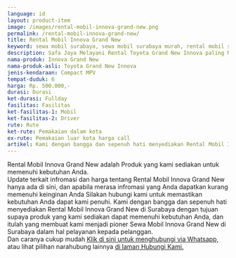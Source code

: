 ```yaml
---
language: id
layout: product-item
image: /images/rental-mobil-innova-grand-new.png
permalink: /rental-mobil-innova-grand-new/
title: Rental Mobil Innova Grand New
keyword: sewa mobil surabaya, sewa mobil surabaya murah, rental mobil surabaya, rental mobil surabaya murah, safajaya, safa jaya, safajaya.com, sewa mobil di surabaya, rental mobil di surabaya
description: Safa Jaya Melayani Rental Toyota Grand New Innova paling Murah dan terpercaya di Jawa timur Hubungi kami Call/WA di 081234220073
nama-produk: Innova Grand New
nama-produk-asli: Toyota Grand New Innova
jenis-kendaraan: Compact MPV
tempat-duduk: 6
harga: Rp. 500.000,-
durasi: Durasi
ket-durasi: Fullday
fasilitas: Fasilitas
ket-fasilitas-1: Mobil
ket-fasilitas-2: Driver
rute: Rute
ket-rute: Pemakaian dalam kota
ex-rute: Pemakaian luar kota harga call
artikel: Kami dengan bangga dan sepenuh hati menyediakan Rental Mobil Innova Grand New di Surabaya dengan tujuan supaya produk yang kami sediakan dapat memenuhi kebutuhan Anda, dan itulah yang membuat kami menjadi pioner Sewa Mobil Innova Grand New di Surabaya dalam hal pelayanan kepada pelanggan.
---
```

Rental Mobil Innova Grand New adalah Produk yang kami sediakan untuk memenuhi kebutuhan Anda.<br>Update terkait infromasi dan harga tentang Rental Mobil Innova Grand New hanya ada di sini, dan apabila merasa infromasi yang Anda dapatkan kurang memenuhi keinginan Anda Silakan hubungi kami untuk memastikan kebutuhan Anda dapat kami penuhi. Kami dengan bangga dan sepenuh hati menyediakan Rental Mobil Innova Grand New di Surabaya dengan tujuan supaya produk yang kami sediakan dapat memenuhi kebutuhan Anda, dan itulah yang membuat kami menjadi pioner Sewa Mobil Innova Grand New di Surabaya dalam hal pelayanan kepada pelanggan.<br>
Dan caranya cukup mudah <a href="https://web.whatsapp.com/send?phone=6281234220073&text=Hallo,%20CS%20safajaya.com">Klik di sini untuk menghubungi via Whatsapp,</a> atau lihat pilihan narahubung lainnya <a href="/kontak-kami/">di laman Hubungi Kami.</a>